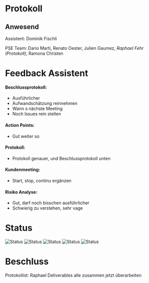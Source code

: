 # Protokoll 
## Anwesend 
Assistent: Dominik Fischli

PSE Team: Dario Marti, Renato Oester, Julien Gaumez, *Raphael Fehr (Protokoll)*, Ramona Christen

# Feedback Assistent

#### Beschlussprotokoll: 
- Ausführlicher
- Aufwandschätzung reinnehmen
- Wann s nächste Meeting
- Noch Issues rein stellen

#### Action Points: 
- Gut weiter so

#### Protokoll: 
- Protokoll genauer, und Beschlussprotokoll unten  

#### Kundenmeeting: 
- Start, stop, continu ergänzen 

#### Risiko Analyse: 
- Gut, darf noch bisschen ausführlicher
- Schwierig zu verstehen, sehr vage 

# Status
![Status](https://img.shields.io/badge/Ramona_Christen-Status-green)
![Status](https://img.shields.io/badge/Dario_Marti-Status-green)
![Status](https://img.shields.io/badge/Renat_Oester-Status-green)
![Status](https://img.shields.io/badge/Julien_Gaumez-Status-green)
![Status](https://img.shields.io/badge/Raphael_Fehr-Status-green)

# Beschluss 
Protokollist: Raphael 
Deliverables alle zusammen jetzt überarbeiten 

